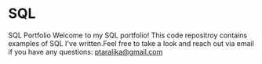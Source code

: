 # SQL
SQL Portfolio
Welcome to my SQL portfolio! This code repositroy contains examples of SQL I've written.Feel free to take a look and reach out via email if you have any questions: ptaralika@gmail.com 
